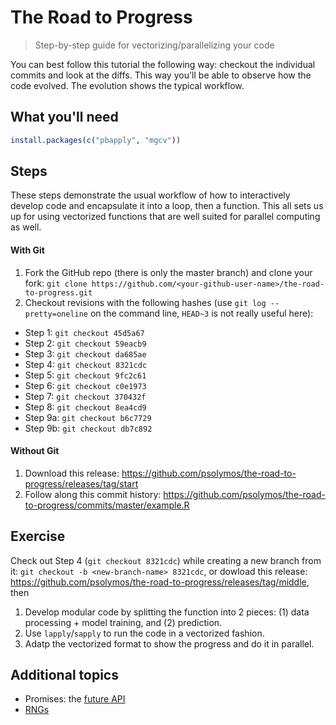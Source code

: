 # The Road to Progress

> Step-by-step guide for vectorizing/parallelizing your code

You can best follow this tutorial the following way:
checkout the individual commits and look at the diffs.
This way you'll be able to observe how the code evolved.
The evolution shows the typical workflow.

## What you'll need

``` R
install.packages(c("pbapply", "mgcv"))
```

## Steps

These steps demonstrate the usual workflow of how to interactively develop code and encapsulate it into a loop, then a function. This all sets us up for using vectorized functions that are well suited for parallel computing as well.

#### With Git

1. Fork the GitHub repo (there is only the master branch) and clone your fork: `git clone https://github.com/<your-github-user-name>/the-road-to-progress.git`
2. Checkout revisions with the following hashes (use `git log --pretty=oneline` on the command line, `HEAD~3` is not really useful here):
  - Step 1: `git checkout 45d5a67`
  - Step 2: `git checkout 59eacb9`
  - Step 3: `git checkout da685ae`
  - Step 4: `git checkout 8321cdc`
  - Step 5: `git checkout 9fc2c61`
  - Step 6: `git checkout c0e1973`
  - Step 7: `git checkout 370432f`
  - Step 8: `git checkout 8ea4cd9`
  - Step 9a: `git checkout b6c7729`
  - Step 9b: `git checkout db7c892`

#### Without Git

1. Download this release: https://github.com/psolymos/the-road-to-progress/releases/tag/start
2. Follow along this commit history: https://github.com/psolymos/the-road-to-progress/commits/master/example.R

## Exercise

Check out Step 4 (`git checkout 8321cdc`) while creating a new branch from it: `git checkout -b <new-branch-name> 8321cdc`, or dowload this release: https://github.com/psolymos/the-road-to-progress/releases/tag/middle, then

1. Develop modular code by splitting the function into 2 pieces: (1) data processing + model training, and (2) prediction.
2. Use `lapply`/`sapply` to run the code in a vectorized fashion.
3. Adatp the vectorized format to show the progress and do it in parallel.

## Additional topics

- Promises: the [future API](https://cran.r-project.org/web/packages/future/index.html)
- [RNGs](https://cran.r-project.org/web/views/HighPerformanceComputing.html)
